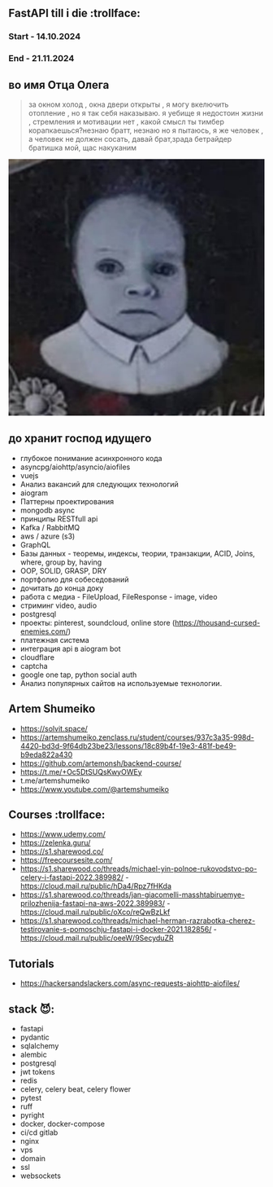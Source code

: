 ## FastAPI till i die :trollface:
### Start - 14.10.2024
### End - 21.11.2024
## во имя Отца Олега

> за окном холод , окна двери открыты , я могу вкелючить отопление , но я так себя наказываю. я уебище я недостоин жизни , стремления и мотивации нет , какой смысл ты тимбер корапкаешься?незнаю братт, незнаю но я пытаюсь, я же человек , а человек не должен сосать, давай брат,зрада бетрайдер братишка мой, щас накуканим

<img alt="otec oleg" src="oleg.jpg"> 

## до хранит господ идущего
- глубокое понимание асинхронного кода
- asyncpg/aiohttp/asyncio/aiofiles
- vuejs
- Анализ вакансий для следующих технологий
- aiogram
- Паттерны проектирования
- mongodb async
- принципы RESTfull api
- Kafka / RabbitMQ
- aws / azure (s3)
- GraphQL
- Базы данных - теоремы, индексы, теории, транзакции, ACID, Joins, where, group by, having
- OOP, SOLID, GRASP, DRY
- портфолио для собеседований
- дочитать до конца доку
- работа с медиа - FileUpload, FileResponse - image, video
- стриминг video, audio
- postgresql
- проекты: pinterest, soundcloud, online store (https://thousand-cursed-enemies.com/)
- платежная система
- интеграция api в aiogram bot
- cloudflare
- captcha
- google one tap, python social auth
- Анализ популярных сайтов на используемые технологии.
## Artem Shumeiko
- https://solvit.space/
- https://artemshumeiko.zenclass.ru/student/courses/937c3a35-998d-4420-bd3d-9f64db23be23/lessons/18c89b4f-19e3-481f-be49-b9eda822a430
- https://github.com/artemonsh/backend-course/
- https://t.me/+Oc5DtSUQsKwyOWEy
- t.me/artemshumeiko
- https://www.youtube.com/@artemshumeiko
## Courses :trollface:
- https://www.udemy.com/
- https://zelenka.guru/
- https://s1.sharewood.co/
- https://freecoursesite.com/
- https://s1.sharewood.co/threads/michael-yin-polnoe-rukovodstvo-po-celery-i-fastapi-2022.389982/ - https://cloud.mail.ru/public/hDa4/Rpz7fHKda
- https://s1.sharewood.co/threads/jan-giacomelli-masshtabiruemye-prilozhenija-fastapi-na-aws-2022.389983/ - https://cloud.mail.ru/public/oXco/reQwBzLkf
- https://s1.sharewood.co/threads/michael-herman-razrabotka-cherez-testirovanie-s-pomoschju-fastapi-i-docker-2021.182856/ - https://cloud.mail.ru/public/oeeW/9SecyduZR
## Tutorials
- https://hackersandslackers.com/async-requests-aiohttp-aiofiles/



## stack :smiling_imp::
- fastapi
- pydantic
- sqlalchemy
- alembic
- postgresql
- jwt tokens
- redis
- celery, celery beat, celery flower
- pytest
- ruff 
- pyright
- docker, docker-compose
- ci/cd gitlab
- nginx
- vps
- domain
- ssl
- websockets

